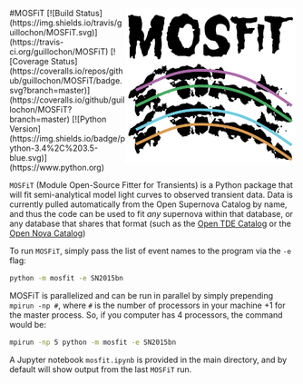 <p align="center"><img src="logo.png" align="right" alt="MOSFiT" width="300"/></p>
#MOSFiT
[![Build Status](https://img.shields.io/travis/guillochon/MOSFiT.svg)](https://travis-ci.org/guillochon/MOSFiT)
[![Coverage Status](https://coveralls.io/repos/github/guillochon/MOSFiT/badge.svg?branch=master)](https://coveralls.io/github/guillochon/MOSFiT?branch=master)
[![Python Version](https://img.shields.io/badge/python-3.4%2C%203.5-blue.svg)](https://www.python.org)

`MOSFiT` (Module Open-Source Fitter for Transients) is a Python package that will fit semi-analytical model light curves to observed transient data. Data is currently pulled automatically from the Open Supernova Catalog by name, and thus the code can be used to fit *any* supernova within that database, or any database that shares that format (such as the [Open TDE Catalog](https://tde.space) or the [Open Nova Catalog](https://opennova.space))<br clear="all">

To run `MOSFiT`, simply pass the list of event names to the program via the `-e` flag:

```bash
python -m mosfit -e SN2015bn
```

MOSFiT is parallelized and can be run in parallel by simply prepending `mpirun -np #`, where `#` is the number of processors in your machine +1 for the master process. So, if you computer has 4 processors, the command would be:

```bash
mpirun -np 5 python -m mosfit -e SN2015bn
```

A Jupyter notebook `mosfit.ipynb` is provided in the main directory, and by default will show output from the last `MOSFiT` run.
